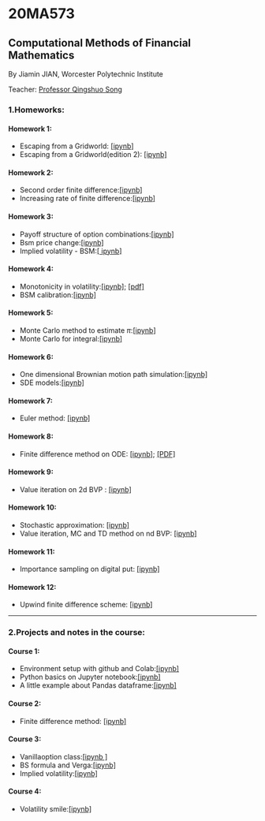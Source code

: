 # 20MA573
## Computational Methods of Financial Mathematics

By Jiamin JIAN, Worcester Polytechnic Institute 

Teacher: [Professor Qingshuo Song](https://github.com/songqsh/20s_ma573)

### 1.Homeworks:

#### Homework 1:
- Escaping from a Gridworld: [\[ipynb\]](https://github.com/JiaminJIAN/20MA573/blob/master/src/HW1.ipynb)
- Escaping from a Gridworld(edition 2): [\[ipynb\]](https://github.com/JiaminJIAN/20MA573/blob/master/src/HW1(Editon2).ipynb)
#### Homework 2:
- Second order finite difference:[\[ipynb\]](https://github.com/JiaminJIAN/20MA573/blob/master/src/HW2(part_1).ipynb)
- Increasing rate of finite difference:[\[ipynb\]](https://github.com/JiaminJIAN/20MA573/blob/master/src/HW2(part_2).ipynb)
#### Homework 3:
- Payoff structure of option combinations:[\[ipynb\]](https://github.com/JiaminJIAN/20MA573/blob/master/src/Payoff_structure_of_option_combinations.ipynb)
- Bsm price change:[\[ipynb\]](https://github.com/JiaminJIAN/20MA573/blob/master/src/Bsm%20price%20change.ipynb)
- Implied volatility - BSM:[\[ ipynb\]](https://github.com/JiaminJIAN/20MA573/blob/master/src/Implied%20volatility%20BSM.ipynb)
#### Homework 4:
- Monotonicity in volatility:[\[ipynb\]](https://github.com/JiaminJIAN/20MA573/blob/master/src/Monotonicity%20in%20volatility.ipynb); [\[pdf\]](https://github.com/JiaminJIAN/20MA573/blob/master/src/Monotonicity%20in%20volatility.pdf)
- BSM calibration:[\[ipynb\]](https://github.com/JiaminJIAN/20MA573/blob/master/src/BSM%20calibration.ipynb)
#### Homework 5:
- Monte Carlo method to estimate $\pi$:[\[ipynb\]](https://github.com/JiaminJIAN/20MA573/blob/master/src/Monte_Carlo_method_to_estimate_pi.ipynb)
- Monte Carlo for integral:[\[ipynb\]](https://github.com/JiaminJIAN/20MA573/blob/master/src/Monte%20Carlo%20for%20integral.ipynb)
#### Homework 6:
- One dimensional Brownian motion path simulation:[\[ipynb\]](https://github.com/JiaminJIAN/20MA573/blob/master/src/One_dimensional_Brownian_motion_path_simulation2.ipynb)
- SDE models:[\[ipynb\]](https://github.com/JiaminJIAN/20MA573/blob/master/src/SDE_models.ipynb)
#### Homework 7:
- Euler method: [\[ipynb\]](https://github.com/JiaminJIAN/20MA573/blob/master/src/Euler_method.ipynb)
#### Homework 8:
- Finite difference method on ODE: [\[ipynb\]](https://github.com/JiaminJIAN/20MA573/blob/master/src/Finite_difference_method_on_ODE.ipynb); [\[PDF\]](https://github.com/JiaminJIAN/20MA573/blob/master/src/HW8_Finite%20difference%20method%20on%20ODE.pdf)
#### Homework 9:
- Value iteration on 2d BVP : [\[ipynb\]](https://github.com/JiaminJIAN/20MA573/blob/master/src/Value_iteration_on_2d_BVP.ipynb)
#### Homework 10:
- Stochastic approximation: [\[ipynb\]](https://github.com/JiaminJIAN/20MA573/blob/master/src/Stochastic_approximation.ipynb)
- Value iteration, MC and TD method on nd BVP: [\[ipynb\]](https://github.com/JiaminJIAN/20MA573/blob/master/src/MC_and_TD_for_nd_BVP.ipynb)
#### Homework 11:
- Importance sampling on digital put: [\[ipynb\]](https://github.com/JiaminJIAN/20MA573/blob/master/src/Importance_sampling_on_digital_put.ipynb)
#### Homework 12:
- Upwind finite difference scheme: [\[ipynb\]](https://github.com/JiaminJIAN/20MA573/blob/master/src/Upwind_finite_difference_scheme.ipynb)

****

### 2.Projects and notes in the course:
#### Course 1:
- Environment setup with github and Colab:[\[ipynb\]](https://github.com/JiaminJIAN/20MA573/blob/master/src/Environment_setup_github_and_Colab.ipynb)
- Python basics on Jupyter notebook:[\[ipynb\]](https://github.com/JiaminJIAN/20MA573/blob/master/src/Python_basics_on_Jupyter_notebook.ipynb)
- A little example about Pandas dataframe:[\[ipynb\]](https://github.com/JiaminJIAN/20MA573/blob/master/src/A_little_example_about_Pandas_dataframe.ipynb)
#### Course 2:
- Finite difference method: [\[ipynb\]](https://github.com/JiaminJIAN/20MA573/blob/master/src/Finite_Difference_Method.ipynb)
#### Course 3:
- Vanillaoption class:[\[ipynb \]](https://github.com/JiaminJIAN/20MA573/blob/master/src/Vanilla%20options%20class.ipynb)
- BS formula and Verga:[\[ipynb\]](https://github.com/JiaminJIAN/20MA573/blob/master/src/BSM_formula.ipynb)
- Implied volatility:[\[ipynb\]](https://github.com/JiaminJIAN/20MA573/blob/master/src/Implied_volatility.ipynb)
#### Course 4:
- Volatility smile:[\[ipynb\]](https://github.com/JiaminJIAN/20MA573/blob/master/src/Volatility%20smile.ipynb)
